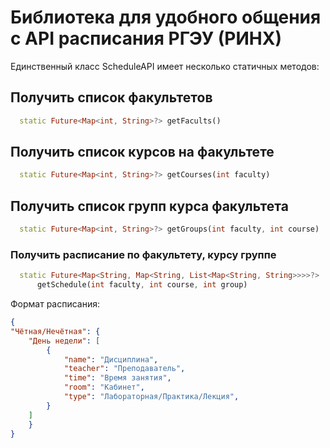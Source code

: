# Библиотека для удобного общения с API расписания РГЭУ (РИНХ)

Единственный класс ScheduleAPI имеет несколько статичных методов:

## Получить список факультетов
```dart
  static Future<Map<int, String>?> getFacults()
```
## Получить список курсов на факультете
```dart
  static Future<Map<int, String>?> getCourses(int faculty)
```
## Получить список групп курса факультета
```dart
  static Future<Map<int, String>?> getGroups(int faculty, int course)
```
### Получить расписание по факультету, курсу группе
```dart
  static Future<Map<String, Map<String, List<Map<String, String>>>>?>
      getSchedule(int faculty, int course, int group)
```
Формат расписания:
```json
{
"Чётная/Нечётная": {
    "День недели": [
        {
            "name": "Дисциплина",
            "teacher": "Преподаватель",
            "time": "Время занятия",
            "room": "Кабинет",
            "type": "Лабораторная/Практика/Лекция",
        }
    ]
    }
}
```

